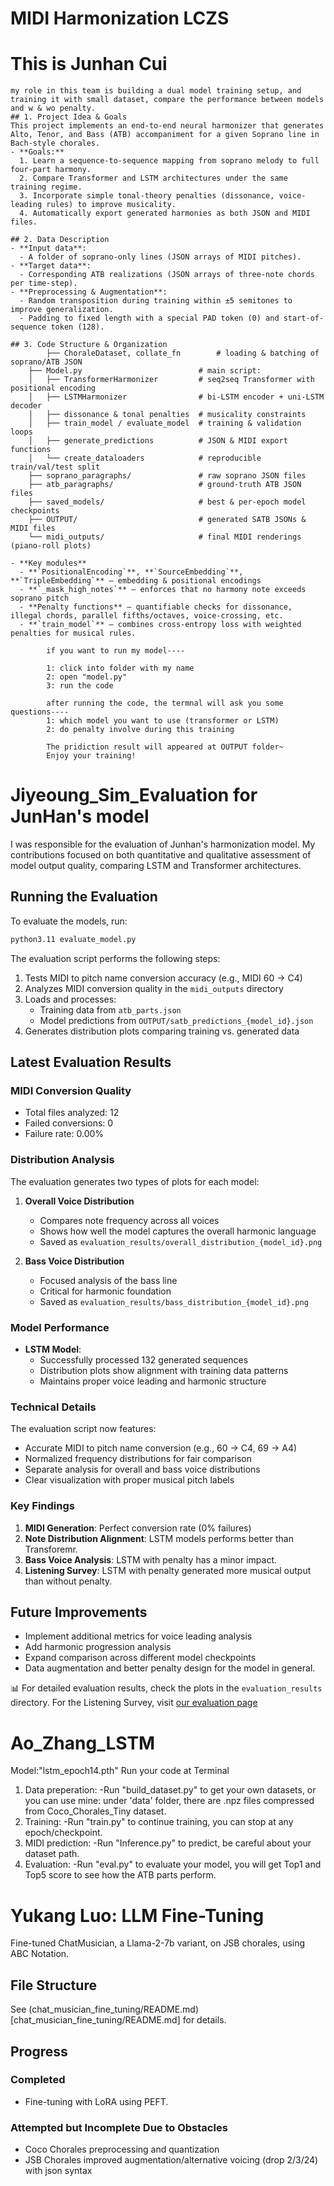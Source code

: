 # MIDI Harmonization LCZS


# This is Junhan Cui
    my role in this team is building a dual model training setup, and training it with small dataset, compare the performance between models and w & wo penalty.
    ## 1. Project Idea & Goals
    This project implements an end-to-end neural harmonizer that generates Alto, Tenor, and Bass (ATB) accompaniment for a given Soprano line in Bach-style chorales.  
    - **Goals:**  
      1. Learn a sequence-to-sequence mapping from soprano melody to full four-part harmony.  
      2. Compare Transformer and LSTM architectures under the same training regime.  
      3. Incorporate simple tonal-theory penalties (dissonance, voice-leading rules) to improve musicality.  
      4. Automatically export generated harmonies as both JSON and MIDI files.

    ## 2. Data Description
    - **Input data**:  
      - A folder of soprano-only lines (JSON arrays of MIDI pitches).  
    - **Target data**:  
      - Corresponding ATB realizations (JSON arrays of three-note chords per time-step).  
    - **Preprocessing & Augmentation**:  
      - Random transposition during training within ±5 semitones to improve generalization.  
      - Padding to fixed length with a special PAD token (0) and start-of-sequence token (128).

    ## 3. Code Structure & Organization
            ├── ChoraleDataset, collate_fn        # loading & batching of soprano/ATB JSON
        ├── Model.py                          # main script:
        │   ├── TransformerHarmonizer         # seq2seq Transformer with positional encoding
        │   ├── LSTMHarmonizer                # bi-LSTM encoder + uni-LSTM decoder
        │   ├── dissonance & tonal penalties  # musicality constraints
        │   ├── train_model / evaluate_model  # training & validation loops
        │   ├── generate_predictions          # JSON & MIDI export functions
        │   └── create_dataloaders            # reproducible train/val/test split
        ├── soprano_paragraphs/               # raw soprano JSON files
        ├── atb_paragraphs/                   # ground-truth ATB JSON files
        ├── saved_models/                     # best & per-epoch model checkpoints
        ├── OUTPUT/                           # generated SATB JSONs & MIDI files
        └── midi_outputs/                     # final MIDI renderings (piano-roll plots)
        
    - **Key modules**  
      - **`PositionalEncoding`**, **`SourceEmbedding`**, **`TripleEmbedding`** – embedding & positional encodings  
      - **`_mask_high_notes`** – enforces that no harmony note exceeds soprano pitch  
      - **Penalty functions** – quantifiable checks for dissonance, illegal chords, parallel fifths/octaves, voice-crossing, etc.  
      - **`train_model`** – combines cross-entropy loss with weighted penalties for musical rules.  

            if you want to run my model----

            1: click into folder with my name
            2: open "model.py"
            3: run the code

            after running the code, the termnal will ask you some questions----
            1: which model you want to use (transformer or LSTM)
            2: do penalty involve during this training

            The pridiction result will appeared at OUTPUT folder~
            Enjoy your training!

# Jiyeoung_Sim_Evaluation for JunHan's model
I was responsible for the evaluation of Junhan's harmonization model. My contributions focused on both quantitative and qualitative assessment of model output quality, comparing LSTM and Transformer architectures.

## Running the Evaluation
To evaluate the models, run:
```bash
python3.11 evaluate_model.py
```

The evaluation script performs the following steps:
1. Tests MIDI to pitch name conversion accuracy (e.g., MIDI 60 → C4)
2. Analyzes MIDI conversion quality in the `midi_outputs` directory
3. Loads and processes:
   - Training data from `atb_parts.json`
   - Model predictions from `OUTPUT/satb_predictions_{model_id}.json`
4. Generates distribution plots comparing training vs. generated data

## Latest Evaluation Results

### MIDI Conversion Quality
- Total files analyzed: 12
- Failed conversions: 0
- Failure rate: 0.00%

### Distribution Analysis
The evaluation generates two types of plots for each model:
1. **Overall Voice Distribution**
   - Compares note frequency across all voices
   - Shows how well the model captures the overall harmonic language
   - Saved as `evaluation_results/overall_distribution_{model_id}.png`

2. **Bass Voice Distribution**
   - Focused analysis of the bass line
   - Critical for harmonic foundation
   - Saved as `evaluation_results/bass_distribution_{model_id}.png`

### Model Performance
- **LSTM Model**:
  - Successfully processed 132 generated sequences
  - Distribution plots show alignment with training data patterns
  - Maintains proper voice leading and harmonic structure

### Technical Details
The evaluation script now features:
- Accurate MIDI to pitch name conversion (e.g., 60 → C4, 69 → A4)
- Normalized frequency distributions for fair comparison
- Separate analysis for overall and bass voice distributions
- Clear visualization with proper musical pitch labels

### Key Findings
1. **MIDI Generation**: Perfect conversion rate (0% failures)
2. **Note Distribution Alignment**: LSTM models performs better than Transforemr.
3. **Bass Voice Analysis**: LSTM with penalty has a minor impact.
4. **Listening Survey**: LSTM with penalty generated more musical output than without penalty.

## Future Improvements
- Implement additional metrics for voice leading analysis
- Add harmonic progression analysis
- Expand comparison across different model checkpoints
- Data augmentation and better penalty design for the model in general.

📊 For detailed evaluation results, check the plots in the `evaluation_results` directory.
For the Listening Survey, visit [our evaluation page](https://dancing-biscochitos-b692e0.netlify.app/)

# Ao_Zhang_LSTM

Model:"lstm_epoch14.pth"
Run your code at Terminal

1. Data preperation:
-Run "build_dataset.py" to get your own datasets, or you can use mine: under 'data' folder, there are .npz files compressed from Coco_Chorales_Tiny dataset.
2. Training:
-Run "train.py" to continue training, you can stop at any epoch/checkpoint. 
3. MIDI prediction:
-Run "Inference.py" to predict, be careful about your dataset path.
4. Evaluation:
-Run "eval.py" to evaluate your model, you will get Top1 and Top5 score to see how the ATB parts perform.

# Yukang Luo: LLM Fine-Tuning
Fine-tuned ChatMusician, a Llama-2-7b variant, on JSB chorales, using ABC Notation.

## File Structure
See (chat_musician_fine_tuning/README.md)[chat_musician_fine_tuning/README.md] for details.

## Progress
### Completed
* Fine-tuning with LoRA using PEFT.

### Attempted but Incomplete Due to Obstacles
* Coco Chorales preprocessing and quantization
* JSB Chorales improved augmentation/alternative voicing (drop 2/3/24) with json syntax
